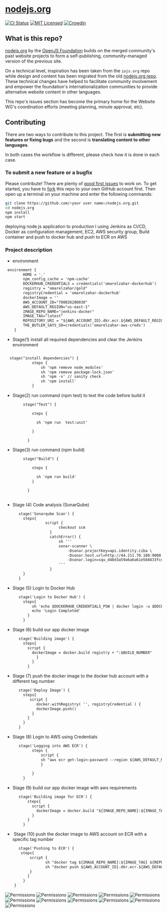 # [nodejs.org](https://nodejs.org/)

[![CI Status](https://github.com/nodejs/nodejs.org/actions/workflows/ci.yml/badge.svg)](https://github.com/nodejs/nodejs.org/actions/workflows/ci.yml?query=branch%3Amain)
[![MIT Licensed](https://img.shields.io/badge/license-MIT-blue)](LICENSE)
[![Crowdin](https://badges.crowdin.net/nodejs-website/localized.svg)](https://crowdin.com/project/nodejs-website)

## What is this repo?

[nodejs.org](https://nodejs.org/) by the [OpenJS Foundation](https://openjsf.org/) builds on the merged community's past website projects to form a self-publishing, community-managed version of the previous site.

On a technical level, inspiration has been taken from the `iojs.org` repo while design and content has been migrated from the old [nodejs.org repo](https://github.com/nodejs/nodejs.org-archive). These technical changes have helped to facilitate community involvement and empower the foundation's internationalization communities to provide alternative website content in other languages.

This repo's issues section has become the primary home for the Website WG's coordination efforts (meeting planning, minute approval, etc).

## Contributing

There are two ways to contribute to this project. The first is **submitting new features or fixing bugs** and the second is **translating content to other languages**.

In both cases the workflow is different, please check how it is done in each case.

### To submit a new feature or a bugfix

Please contribute! There are plenty of [good first issues](https://github.com/nodejs/nodejs.org/labels/good%20first%20issue) to work on. To get started, you have to [fork](https://github.com/nodejs/nodejs.org/fork) this repo to your own GitHub account first. Then open up a terminal on your machine and enter the following commands:

```bash
git clone https://github.com/<your user name>/nodejs.org.git
cd nodejs.org
npm install
npm start
```


 deploying node.js application to production I using Jenkins as CI/CD, Docker as configuration management, EC2, AWS security group,
 Build container and push to docker hub and push to ECR on AWS

### Project description

- environment 
```diff 
 environment {
        HOME = '.'
        npm_config_cache = 'npm-cache'
        DOCKERHUB_CREDENTIALS = credentials('omarelzahar-dockerhub')
        registry = "omarelzahar/gold"
        registryCredential = 'omarelzahar-dockerhub'
        dockerImage = ''
        AWS_ACCOUNT_ID="780026208030"
        AWS_DEFAULT_REGION="us-east-1"
        IMAGE_REPO_NAME="jenkins-docker"
        IMAGE_TAG="latest"
        REPOSITORY_URI = "${AWS_ACCOUNT_ID}.dkr.ecr.${AWS_DEFAULT_REGION}.amazonaws.com/${IMAGE_REPO_NAME}"
        THE_BUTLER_SAYS_SO=credentials('omarelzahar-aws-creds')
    }
```
- Stage(1) install all required dependencies and clear the Jenkins environment
```diff 

  stage("install dependencies") {	
            steps {	
                sh 'npm remove node_modules'
                sh 'npm remove package-lock.json'
                sh 'npm -v' // sanity check
                sh 'npm install'
            }	
```
- Stage(2) run command (npm test)  to test the code before build it
```diff 
        stage("Test") {

            steps {

              sh 'npm run  test:unit'

            }

          }
```
- Stage(3) run command (npm build)
```diff
        stage("Build") {

            steps {

              sh 'npm run build'
            }

          }
           

```
- Stage (4) Code analysis (SonarQube)
```diff
      stage('Sonarqube Scan') {
        steps{
                  script {
                        checkout scm
                    }
                    catchError() {
                        sh '''
                        sonar-scanner \
                            -Dsonar.projectKey=api.identity.ciba \
                            -Dsonar.host.url=http://44.211.70.180:9000 \
                            -Dsonar.login=squ_d48d3a59a6a6a61e568433fcde79316321492dca
                        '''
                    }
        }
      }
```
- Stage (5) Login to Docker Hub
```diff 
      stage('Login to Docker Hub') {         
        steps{                            
        	sh 'echo $DOCKERHUB_CREDENTIALS_PSW | docker login -u $DOCKERHUB_CREDENTIALS_USR --password-stdin'                 
        	echo 'Login Completed'                
          }           
        }  
```

- Stage (6) build our app docker image
```diff 
      stage('Building image') {
        steps{
          script {
            dockerImage = docker.build registry + ":$BUILD_NUMBER"
              }
            }
          }
```
- Stage (7) push the docker image to the docker hub account with a different tag number
``` diff 
      stage('Deploy Image') {
        steps{
           script {
              docker.withRegistry( '', registryCredential ) {
              dockerImage.push()
            }
          }
        }
      }
```
- Stage (8) Login to AWS using Credentials
```diff 
      stage('Logging into AWS ECR') {
            steps {
                script {
                sh "aws ecr get-login-password --region ${AWS_DEFAULT_REGION} | docker login --username AWS --password-stdin ${AWS_ACCOUNT_ID}.dkr.ecr.${AWS_DEFAULT_REGION}.amazonaws.com"
                }
                 
            }
        }

```
- Stage (9) build our app docker image with aws requirements
```diff 
      stage('Building image for ECR') {
          steps{
            script {
              dockerImage = docker.build "${IMAGE_REPO_NAME}:${IMAGE_TAG}"
            }
          }
        }

```
-  Stage (10) push the docker image to AWS account on ECR with a specific tag number
```diff 
      stage('Pushing to ECR') {
       steps{  
           script {
                  sh "docker tag ${IMAGE_REPO_NAME}:${IMAGE_TAG} ${REPOSITORY_URI}:$IMAGE_TAG"
                  sh "docker push ${AWS_ACCOUNT_ID}.dkr.ecr.${AWS_DEFAULT_REGION}.amazonaws.com/${IMAGE_REPO_NAME}:${IMAGE_TAG}"
           }
          }
        }
    }	
```


 <img src="/8.png" alt="Permissions" />

 <img src="/9.png" alt="Permissions" />

 <img src="/0.png" alt="Permissions" />

 <img src="/1.png" alt="Permissions" />

 <img src="/2.png" alt="Permissions" />

 <img src="/002.png" alt="Permissions" />

 <img src="/3.png" alt="Permissions" />

 <img src="/4.png" alt="Permissions" />
 <img src="/5.png" alt="Permissions" />

 <img src="/6.png" alt="Permissions" />
 <img src="/7.png" alt="Permissions" />
 
